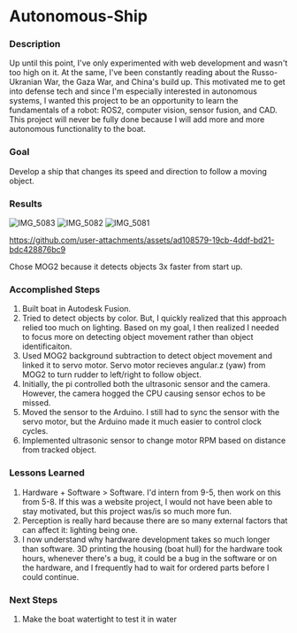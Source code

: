 # Autonomous-Ship

### Description
Up until this point, I've only experimented with web development and wasn't too high on it. At the same, I've been constantly reading about the Russo-Ukranian War, the Gaza War, and China's build up. This motivated me to get into defense tech and since I'm especially interested in autonomous systems, I wanted this project to be an opportunity to learn the fundamentals of a robot: ROS2, computer vision, sensor fusion, and CAD. This project will never be fully done because I will add more and more autonomous functionality to the boat. 

### Goal
Develop a ship that changes its speed and direction to follow a moving object.

### Results
![IMG_5083](https://github.com/user-attachments/assets/0d5a5739-c91d-4640-bfbd-73bdded864d7)
![IMG_5082](https://github.com/user-attachments/assets/29295b17-519f-49a8-bfd0-91d051764ad6)
![IMG_5081](https://github.com/user-attachments/assets/838e760f-7b37-4663-82df-fd28c33415fa)


https://github.com/user-attachments/assets/ad108579-19cb-4ddf-bd21-bdc428876bc9

 Chose MOG2 because it detects objects 3x faster from start up.


### Accomplished Steps
1. Built boat in Autodesk Fusion.
2. Tried to detect objects by color. But, I quickly realized that this approach relied too much on lighting. Based on my goal, I then realized I needed to focus more on detecting object movement rather than object identificaiton. 
3. Used MOG2 background subtraction to detect object movement and linked it to servo motor. Servo motor recieves angular.z (yaw) from MOG2 to turn rudder to left/right to follow object.<br/>
4. Initially, the pi controlled both the ultrasonic sensor and the camera. However, the camera hogged the CPU causing sensor echos to be missed.
5. Moved the sensor to the Arduino. I still had to sync the sensor with the servo motor, but the Arduino made it much easier to control clock cycles.
6. Implemented ultrasonic sensor to change motor RPM based on distance from tracked object.

### Lessons Learned
1. Hardware + Software > Software. I'd intern from 9-5, then work on this from 5-8. If this was a website project, I would not have been able to stay motivated, but this project was/is so much more fun. 
2. Perception is really hard because there are so many external factors that can affect it: lighting being one.
3. I now understand why hardware development takes so much longer than software. 3D printing the housing (boat hull) for the hardware took hours, whenever there's a bug, it could be a bug in the software or on the hardware, and I frequently had to wait for ordered parts before I could continue.

### Next Steps
1. Make the boat watertight to test it in water

